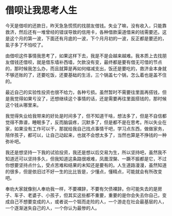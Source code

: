 # 借呗让我思考人生

今天是借呗的还款日，昨天急急慌慌的找朋友借钱。失业了嘛，没有收入，只能靠救济，然后还有一堆曾经的错误导致的信用卡，各种借款渠道借来的钱需要还。这是这个月的第一波，下面还有月底的一波，下个月月初的一波，反正都是要还的，虱子多了不怕咬了。

由借呗这件事情我思考了，如果这样下去，我是不是会越来越难。我本质上去找朋友借钱还借呗，就是借东墙补西墙，欠款没有变，最终都是要有借无可借的节点的，那时候我怎么办，而且就算是再如何缩减支出，饭还是要吃的，救济金本身就不够还账的了，还要吃饭，还要基础的生活，三个锅盖七个锅，怎么着也是盖不住的。

最近自己的实验性投资也很不给力，各种亏损。虽然暂时不需要往里面再搭钱，但是我觉得如果亏没了，还想继续这个事情的话，还是需要再往里面搭钱的，那时候这个钱从哪里来。

我觉得失业给我带来的好处是时间多了，但不知道干啥，想法多了，但是不自信都觉得不靠谱，睡眠多了，反而脑袋疼，沉默多了，但是都不是在思考。所以失业在家，如果没有工作可以干，那就给我自己找点事情干吧，学习点东西，做做家务，陪伴孩子，都可以，让自己动起来，也就不会想太多了，当然也算是不挣钱的一种弥补吧。

我还是想坚持一下我的试验投资，我还是想以后交易为生，所以坚持吧，虽然我不知道还可以坚持多久，但我知道这条路很艰难，凤凰涅槃、一蹶不振都是它，不过你想要坚持点什么，受点苦难和结果的未知还是要有的。人生道路漫漫，虽然知道的很多，但是依旧过不好一生的比比皆是，少懂点，懂精点，可能就会有所改变吧。

奉劝大家就像别人奉劝我一样，不要裸辞，不要有欠债裸辞。你可能失去的是房子、车子、老婆子、小孩子，但其实这些都不重要，重要的是你会失去你自己，变成自己不想要变成的人，或者说一个铤而走险的人，一个游走在社会最基层的人，一个逐渐迷失自己的人，一个你认为最惨的人。
